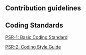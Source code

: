 ## Contribution guidelines ##

## Coding Standards ##
[PSR-1: Basic Coding Standard](https://github.com/php-fig/fig-standards/blob/master/accepted/PSR-1-basic-coding-standard.md)

[PSR-2: Coding Style Guide](https://github.com/php-fig/fig-standards/blob/master/accepted/PSR-2-coding-style-guide.md)

